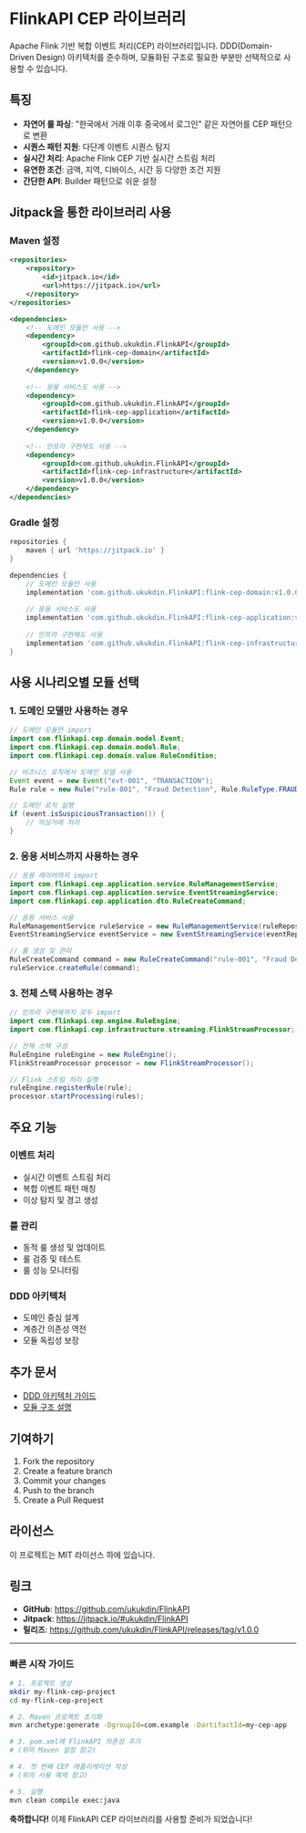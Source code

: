 #  FlinkAPI CEP 라이브러리

Apache Flink 기반 복합 이벤트 처리(CEP) 라이브러리입니다. DDD(Domain-Driven Design) 아키텍처를 준수하며, 모듈화된 구조로 필요한 부분만 선택적으로 사용할 수 있습니다.

## 특징

- **자연어 룰 파싱**: "한국에서 거래 이후 중국에서 로그인" 같은 자연어를 CEP 패턴으로 변환
- **시퀀스 패턴 지원**: 다단계 이벤트 시퀀스 탐지
- **실시간 처리**: Apache Flink CEP 기반 실시간 스트림 처리
- **유연한 조건**: 금액, 지역, 디바이스, 시간 등 다양한 조건 지원
- **간단한 API**: Builder 패턴으로 쉬운 설정

## Jitpack을 통한 라이브러리 사용

### Maven 설정

```xml
<repositories>
    <repository>
        <id>jitpack.io</id>
        <url>https://jitpack.io</url>
    </repository>
</repositories>

<dependencies>
    <!-- 도메인 모듈만 사용 -->
    <dependency>
        <groupId>com.github.ukukdin.FlinkAPI</groupId>
        <artifactId>flink-cep-domain</artifactId>
        <version>v1.0.0</version>
    </dependency>
    
    <!-- 응용 서비스도 사용 -->
    <dependency>
        <groupId>com.github.ukukdin.FlinkAPI</groupId>
        <artifactId>flink-cep-application</artifactId>
        <version>v1.0.0</version>
    </dependency>
    
    <!-- 인프라 구현체도 사용 -->
    <dependency>
        <groupId>com.github.ukukdin.FlinkAPI</groupId>
        <artifactId>flink-cep-infrastructure</artifactId>
        <version>v1.0.0</version>
    </dependency>
</dependencies>
```

### Gradle 설정

```gradle
repositories {
    maven { url 'https://jitpack.io' }
}

dependencies {
    // 도메인 모듈만 사용
    implementation 'com.github.ukukdin.FlinkAPI:flink-cep-domain:v1.0.0'
    
    // 응용 서비스도 사용
    implementation 'com.github.ukukdin.FlinkAPI:flink-cep-application:v1.0.0'
    
    // 인프라 구현체도 사용
    implementation 'com.github.ukukdin.FlinkAPI:flink-cep-infrastructure:v1.0.0'
}
```

## 사용 시나리오별 모듈 선택

### 1. 도메인 모델만 사용하는 경우

```java
// 도메인 모듈만 import
import com.flinkapi.cep.domain.model.Event;
import com.flinkapi.cep.domain.model.Rule;
import com.flinkapi.cep.domain.value.RuleCondition;

// 비즈니스 로직에서 도메인 모델 사용
Event event = new Event("evt-001", "TRANSACTION");
Rule rule = new Rule("rule-001", "Fraud Detection", Rule.RuleType.FRAUD_DETECTION);

// 도메인 로직 실행
if (event.isSuspiciousTransaction()) {
    // 의심거래 처리
}
```

### 2. 응용 서비스까지 사용하는 경우

```java
// 응용 레이어까지 import
import com.flinkapi.cep.application.service.RuleManagementService;
import com.flinkapi.cep.application.service.EventStreamingService;
import com.flinkapi.cep.application.dto.RuleCreateCommand;

// 응용 서비스 사용
RuleManagementService ruleService = new RuleManagementService(ruleRepository);
EventStreamingService eventService = new EventStreamingService(eventRepository, streamProcessor);

// 룰 생성 및 관리
RuleCreateCommand command = new RuleCreateCommand("rule-001", "Fraud Detection", ...);
ruleService.createRule(command);
```

### 3. 전체 스택 사용하는 경우

```java
// 인프라 구현체까지 모두 import
import com.flinkapi.cep.engine.RuleEngine;
import com.flinkapi.cep.infrastructure.streaming.FlinkStreamProcessor;

// 전체 스택 구성
RuleEngine ruleEngine = new RuleEngine();
FlinkStreamProcessor processor = new FlinkStreamProcessor();

// Flink 스트림 처리 실행
ruleEngine.registerRule(rule);
processor.startProcessing(rules);
```

## 주요 기능

### 이벤트 처리
- 실시간 이벤트 스트림 처리
- 복합 이벤트 패턴 매칭
- 이상 탐지 및 경고 생성

### 룰 관리
- 동적 룰 생성 및 업데이트
- 룰 검증 및 테스트
- 룰 성능 모니터링

### DDD 아키텍처
- 도메인 중심 설계
- 계층간 의존성 역전
- 모듈 독립성 보장

## 추가 문서

- [DDD 아키텍처 가이드](README-DDD.md)
- [모듈 구조 설명](README-modules.md)

## 기여하기

1. Fork the repository
2. Create a feature branch
3. Commit your changes
4. Push to the branch
5. Create a Pull Request

## 라이선스

이 프로젝트는 MIT 라이선스 하에 있습니다.

## 링크

- **GitHub**: https://github.com/ukukdin/FlinkAPI
- **Jitpack**: https://jitpack.io/#ukukdin/FlinkAPI
- **릴리즈**: https://github.com/ukukdin/FlinkAPI/releases/tag/v1.0.0

---

### 빠른 시작 가이드

```bash
# 1. 프로젝트 생성
mkdir my-flink-cep-project
cd my-flink-cep-project

# 2. Maven 프로젝트 초기화
mvn archetype:generate -DgroupId=com.example -DartifactId=my-cep-app

# 3. pom.xml에 FlinkAPI 의존성 추가
# (위의 Maven 설정 참고)

# 4. 첫 번째 CEP 애플리케이션 작성
# (위의 사용 예제 참고)

# 5. 실행
mvn clean compile exec:java
```

**축하합니다!** 이제 FlinkAPI CEP 라이브러리를 사용할 준비가 되었습니다! 
